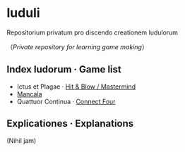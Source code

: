 # luduli
Repositorium privatum pro discendo creationem ludulorum

（*Private repository for learning game making*）

## Index ludorum · Game list ##

* Ictus et Plagae · [Hit & Blow / Mastermind](https://en.wikipedia.org/wiki/Mastermind_(board_game))
* [Mancala](https://en.wikipedia.org/wiki/Mancala)
* Quattuor Continua · [Connect Four](https://en.wikipedia.org/wiki/Connect_Four)

## Explicationes · Explanations ##
(Nihil jam)
